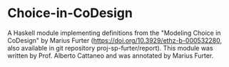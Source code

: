 # Choice-in-CoDesign
A Haskell module implementing definitions from the "Modeling Choice in CoDesign" by Marius Furter (https://doi.org/10.3929/ethz-b-000532280, also available in git repository proj-sp-furter/report).
This module was written by Prof. Alberto Cattaneo and was annotated by Marius Furter.

